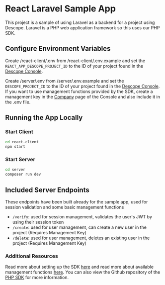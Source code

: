 # React Laravel Sample App

This project is a sample of using Laravel as a backend for a project using Descope. 
Laravel is a PHP web application framework so this uses our PHP SDK.

## Configure Environment Variables

Create /react-client/.env from /react-client/.env.example and set the `REACT_APP_DESCOPE_PROJECT_ID` to the ID of your project found in the [Descope Console](https://app.descope.com/settings/project).

Create /server/.env from /server/.env.example and set the `DESCOPE_PROJECT_ID` to the ID of your project found in the [Descope Console](https://app.descope.com/settings/project). If you want to use management functions provided by the SDK, create a management key in the [Company](https://app.descope.com/settings/company/managementkeys) page of the Console and also include it in the .env file.

## Running the App Locally

### Start Client

```sh title='Terminal'
cd react-client
npm start
```

### Start Server
```sh title='Terminal'
cd server
composer run dev
```

## Included Server Endpoints
These endpoints have been built already for the sample app, used for session validation and some basic management functions
- `/verify`: used for session management, validates the user's JWT by using their session token
- `/create`: used for user management, can create a new user in the project (Requires Management Key)
- `/delete`: used for user management, deletes an existing user in the project (Requires Management Key)

### Additional Resources
Read more about setting up the SDK [here](https://docs.descope.com/getting-started/php) and read more about available management functions [here](https://docs.descope.com/management). You can also view the Github repository of the [PHP SDK](https://github.com/descope/descope-php) for more information.


